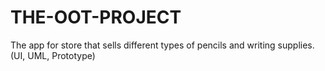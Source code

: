 # THE-OOT-PROJECT
The app for store that sells different types of pencils and writing supplies. (UI, UML, Prototype)
